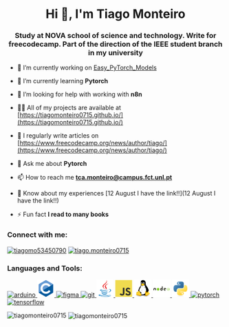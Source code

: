 <h1 align="center">Hi 👋, I'm Tiago Monteiro</h1>
<h3 align="center">Study at NOVA school of science and technology. Write for freecodecamp. Part of the direction of the IEEE student branch in my university</h3>

- 🔭 I’m currently working on [Easy_PyTorch_Models](https://github.com/IEEE-NOVA-SB/Easy_PyTorch_Models)

- 🌱 I’m currently learning **Pytorch**

- 🤝 I’m looking for help with working with **n8n**

- 👨‍💻 All of my projects are available at [https://tiagomonteiro0715.github.io/](https://tiagomonteiro0715.github.io/)

- 📝 I regularly write articles on [https://www.freecodecamp.org/news/author/tiago/](https://www.freecodecamp.org/news/author/tiago/)

- 💬 Ask me about **Pytorch**

- 📫 How to reach me **tca.monteiro@campus.fct.unl.pt**

- 📄 Know about my experiences [12 August I have the link!!](12 August I have the link!!)

- ⚡ Fun fact **I read to many books**

<h3 align="left">Connect with me:</h3>
<p align="left">
<a href="https://twitter.com/tiagomo53450790" target="blank"><img align="center" src="https://raw.githubusercontent.com/rahuldkjain/github-profile-readme-generator/master/src/images/icons/Social/twitter.svg" alt="tiagomo53450790" height="30" width="40" /></a>
<a href="https://instagram.com/tiago.monteiro0715" target="blank"><img align="center" src="https://raw.githubusercontent.com/rahuldkjain/github-profile-readme-generator/master/src/images/icons/Social/instagram.svg" alt="tiago.monteiro0715" height="30" width="40" /></a>
</p>

<h3 align="left">Languages and Tools:</h3>
<p align="left"> <a href="https://www.arduino.cc/" target="_blank" rel="noreferrer"> <img src="https://cdn.worldvectorlogo.com/logos/arduino-1.svg" alt="arduino" width="40" height="40"/> </a> <a href="https://www.cprogramming.com/" target="_blank" rel="noreferrer"> <img src="https://raw.githubusercontent.com/devicons/devicon/master/icons/c/c-original.svg" alt="c" width="40" height="40"/> </a> <a href="https://www.figma.com/" target="_blank" rel="noreferrer"> <img src="https://www.vectorlogo.zone/logos/figma/figma-icon.svg" alt="figma" width="40" height="40"/> </a> <a href="https://git-scm.com/" target="_blank" rel="noreferrer"> <img src="https://www.vectorlogo.zone/logos/git-scm/git-scm-icon.svg" alt="git" width="40" height="40"/> </a> <a href="https://www.java.com" target="_blank" rel="noreferrer"> <img src="https://raw.githubusercontent.com/devicons/devicon/master/icons/java/java-original.svg" alt="java" width="40" height="40"/> </a> <a href="https://developer.mozilla.org/en-US/docs/Web/JavaScript" target="_blank" rel="noreferrer"> <img src="https://raw.githubusercontent.com/devicons/devicon/master/icons/javascript/javascript-original.svg" alt="javascript" width="40" height="40"/> </a> <a href="https://www.linux.org/" target="_blank" rel="noreferrer"> <img src="https://raw.githubusercontent.com/devicons/devicon/master/icons/linux/linux-original.svg" alt="linux" width="40" height="40"/> </a> <a href="https://nodejs.org" target="_blank" rel="noreferrer"> <img src="https://raw.githubusercontent.com/devicons/devicon/master/icons/nodejs/nodejs-original-wordmark.svg" alt="nodejs" width="40" height="40"/> </a> <a href="https://www.python.org" target="_blank" rel="noreferrer"> <img src="https://raw.githubusercontent.com/devicons/devicon/master/icons/python/python-original.svg" alt="python" width="40" height="40"/> </a> <a href="https://pytorch.org/" target="_blank" rel="noreferrer"> <img src="https://www.vectorlogo.zone/logos/pytorch/pytorch-icon.svg" alt="pytorch" width="40" height="40"/> </a> <a href="https://www.tensorflow.org" target="_blank" rel="noreferrer"> <img src="https://www.vectorlogo.zone/logos/tensorflow/tensorflow-icon.svg" alt="tensorflow" width="40" height="40"/> </a> </p>

<p><img align="left" src="https://github-readme-stats.vercel.app/api/top-langs?username=tiagomonteiro0715&show_icons=true&locale=en&layout=compact" alt="tiagomonteiro0715" /></p>

<p>&nbsp;<img align="center" src="https://github-readme-stats.vercel.app/api?username=tiagomonteiro0715&show_icons=true&locale=en" alt="tiagomonteiro0715" /></p>

